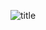 ![title](https://user-images.githubusercontent.com/62719703/210278384-1ab11e44-a778-45eb-990b-3dcdb0c9de62.png)
